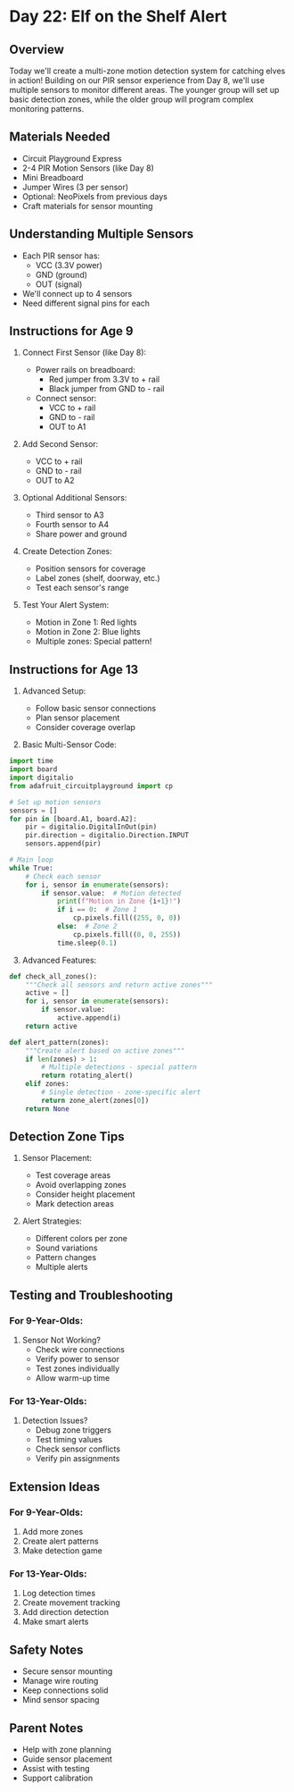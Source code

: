 # Day 22: Elf on the Shelf Alert

## Overview
Today we'll create a multi-zone motion detection system for catching elves in action! Building on our PIR sensor experience from Day 8, we'll use multiple sensors to monitor different areas. The younger group will set up basic detection zones, while the older group will program complex monitoring patterns.

## Materials Needed
- Circuit Playground Express
- 2-4 PIR Motion Sensors (like Day 8)
- Mini Breadboard
- Jumper Wires (3 per sensor)
- Optional: NeoPixels from previous days
- Craft materials for sensor mounting

## Understanding Multiple Sensors
- Each PIR sensor has:
  - VCC (3.3V power)
  - GND (ground)
  - OUT (signal)
- We'll connect up to 4 sensors
- Need different signal pins for each

## Instructions for Age 9

1. Connect First Sensor (like Day 8):
   - Power rails on breadboard:
     - Red jumper from 3.3V to + rail
     - Black jumper from GND to - rail
   - Connect sensor:
     - VCC to + rail
     - GND to - rail
     - OUT to A1

2. Add Second Sensor:
   - VCC to + rail
   - GND to - rail
   - OUT to A2

3. Optional Additional Sensors:
   - Third sensor to A3
   - Fourth sensor to A4
   - Share power and ground

4. Create Detection Zones:
   - Position sensors for coverage
   - Label zones (shelf, doorway, etc.)
   - Test each sensor's range

5. Test Your Alert System:
   - Motion in Zone 1: Red lights
   - Motion in Zone 2: Blue lights
   - Multiple zones: Special pattern!

## Instructions for Age 13

1. Advanced Setup:
   - Follow basic sensor connections
   - Plan sensor placement
   - Consider coverage overlap

2. Basic Multi-Sensor Code:
```python
import time
import board
import digitalio
from adafruit_circuitplayground import cp

# Set up motion sensors
sensors = []
for pin in [board.A1, board.A2]:
    pir = digitalio.DigitalInOut(pin)
    pir.direction = digitalio.Direction.INPUT
    sensors.append(pir)

# Main loop
while True:
    # Check each sensor
    for i, sensor in enumerate(sensors):
        if sensor.value:  # Motion detected
            print(f"Motion in Zone {i+1}!")
            if i == 0:  # Zone 1
                cp.pixels.fill((255, 0, 0))
            else:  # Zone 2
                cp.pixels.fill((0, 0, 255))
            time.sleep(0.1)
```

3. Advanced Features:
```python
def check_all_zones():
    """Check all sensors and return active zones"""
    active = []
    for i, sensor in enumerate(sensors):
        if sensor.value:
            active.append(i)
    return active

def alert_pattern(zones):
    """Create alert based on active zones"""
    if len(zones) > 1:
        # Multiple detections - special pattern
        return rotating_alert()
    elif zones:
        # Single detection - zone-specific alert
        return zone_alert(zones[0])
    return None
```

## Detection Zone Tips

1. Sensor Placement:
   - Test coverage areas
   - Avoid overlapping zones
   - Consider height placement
   - Mark detection areas

2. Alert Strategies:
   - Different colors per zone
   - Sound variations
   - Pattern changes
   - Multiple alerts

## Testing and Troubleshooting

### For 9-Year-Olds:
1. Sensor Not Working?
   - Check wire connections
   - Verify power to sensor
   - Test zones individually
   - Allow warm-up time

### For 13-Year-Olds:
1. Detection Issues?
   - Debug zone triggers
   - Test timing values
   - Check sensor conflicts
   - Verify pin assignments

## Extension Ideas

### For 9-Year-Olds:
1. Add more zones
2. Create alert patterns
3. Make detection game

### For 13-Year-Olds:
1. Log detection times
2. Create movement tracking
3. Add direction detection
4. Make smart alerts

## Safety Notes
- Secure sensor mounting
- Manage wire routing
- Keep connections solid
- Mind sensor spacing

## Parent Notes
- Help with zone planning
- Guide sensor placement
- Assist with testing
- Support calibration
